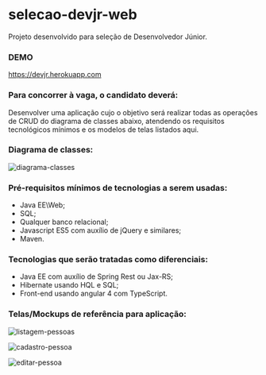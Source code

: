 # selecao-devjr-web

Projeto desenvolvido para seleção de Desenvolvedor Júnior.

### DEMO

<https://devjr.herokuapp.com>

### Para concorrer à vaga, o candidato deverá:

Desenvolver uma aplicação cujo o objetivo será realizar todas as operações de CRUD do diagrama de classes abaixo, atendendo os requisitos tecnológicos mínimos e os modelos de telas listados aqui.

### Diagrama de classes:

![diagrama-classes](https://i.imgur.com/WZoXcw3.png)

### Pré-requisitos mínimos de tecnologias a serem usadas:

* Java EE\Web;
* SQL;
* Qualquer banco relacional;
* Javascript ES5 com auxílio de jQuery e similares;
* Maven.

### Tecnologias que serão tratadas como diferenciais:

* Java EE com auxílio de Spring Rest ou Jax-RS;
* Hibernate usando HQL e SQL;
* Front-end usando angular 4 com TypeScript.

### Telas/Mockups de referência para aplicação:

![listagem-pessoas](https://i.imgur.com/TvBoYw5.png)

![cadastro-pessoa](https://i.imgur.com/NpFGsJy.png)

![editar-pessoa](https://i.imgur.com/fkolzvx.png)
